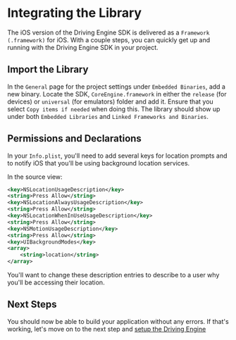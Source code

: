 # Integrating the Library
The iOS version of the Driving Engine SDK is delivered as a `Framework (.framework)` for iOS. With a couple steps, you can quickly get up and running with the Driving Engine SDK in your project.

## Import the Library
In the `General` page for the project settings under `Embedded Binaries`, add a new binary. Locate the SDK, `CoreEngine.framework` in either the `release` (for devices) or `universal` (for emulators) folder and add it. Ensure that you select `Copy items if needed` when doing this. The library should show up under both `Embedded Libraries` and `Linked Frameworks and Binaries`.

## Permissions and Declarations
In your `Info.plist`, you'll need to add several keys for location prompts and to notify iOS that you'll be using background location services.

In the source view:

```xml
<key>NSLocationUsageDescription</key> 
<string>Press Allow</string> 
<key>NSLocationAlwaysUsageDescription</key> 
<string>Press Allow</string> 
<key>NSLocationWhenInUseUsageDescription</key> 
<string>Press Allow</string> 
<key>NSMotionUsageDescription</key>
<string>Press Allow</string>
<key>UIBackgroundModes</key> 
<array>
    <string>location</string>
</array>
```

You'll want to change these description entries to describe to a user why you'll be accessing their location.

## Next Steps
You should now be able to build your application without any errors. If that's working, let's move on to the next step and [setup the Driving Engine](../setup-drive-engine/iOS.md)

